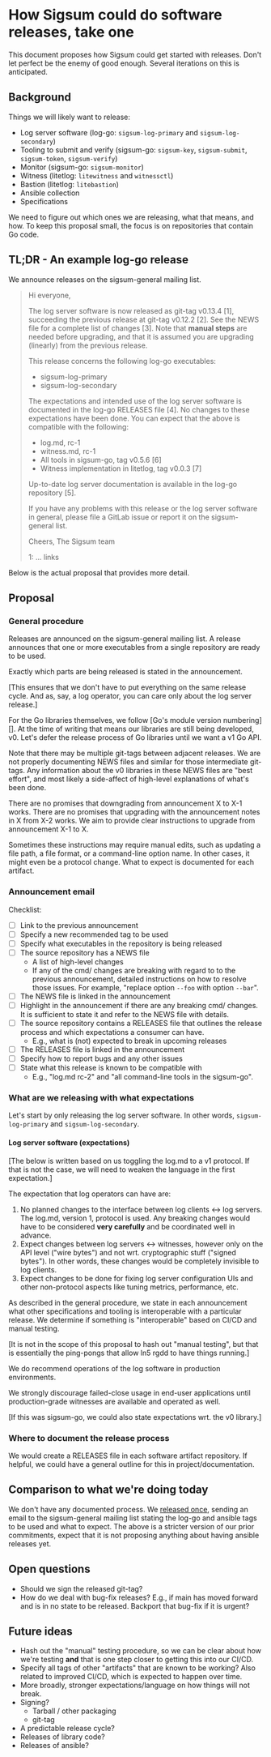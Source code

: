# How Sigsum could do software releases, take one

This document proposes how Sigsum could get started with releases.  Don't let
perfect be the enemy of good enough.  Several iterations on this is anticipated.

## Background

Things we will likely want to release:

  - Log server software (log-go: `sigsum-log-primary` and `sigsum-log-secondary`)
  - Tooling to submit and verify (sigsum-go: `sigsum-key`, `sigsum-submit`,
    `sigsum-token`, `sigsum-verify`)
  - Monitor (sigsum-go: `sigsum-monitor`)
  - Witness (litetlog: `litewitness` and `witnessctl`)
  - Bastion (litetlog: `litebastion`)
  - Ansible collection
  - Specifications

We need to figure out which ones we are releasing, what that means, and how.  To
keep this proposal small, the focus is on repositories that contain Go code.

## TL;DR - An example log-go release

We announce releases on the sigsum-general mailing list.

> Hi everyone,
>
> The log server software is now released as git-tag v0.13.4 [1], succeeding the
> previous release at git-tag v0.12.2 [2].  See the NEWS file for a complete
> list of changes [3].  Note that **manual steps** are needed before upgrading,
> and that it is assumed you are upgrading (linearly) from the previous release.
>
> This release concerns the following log-go executables:
>
>   - sigsum-log-primary
>   - sigsum-log-secondary
>
> The expectations and intended use of the log server software is documented in
> the log-go RELEASES file [4].  No changes to these expectations have been
> done.  You can expect that the above is compatible with the following:
>
>   - log.md, rc-1
>   - witness.md, rc-1
>   - All tools in sigsum-go, tag v0.5.6 [6]
>   - Witness implementation in litetlog, tag v0.0.3 [7]
>
> Up-to-date log server documentation is available in the log-go repository [5].
>
> If you have any problems with this release or the log server software in
> general, please file a GitLab issue or report it on the sigsum-general list.
>
> Cheers,
> The Sigsum team
> 
> 1: ... links
>

Below is the actual proposal that provides more detail.

## Proposal

### General procedure

Releases are announced on the sigsum-general mailing list.  A release announces
that one or more executables from a single repository are ready to be used.

Exactly which parts are being released is stated in the announcement.

[This ensures that we don't have to put everything on the same release cycle.
And as, say, a log operator, you can care only about the log server release.]

For the Go libraries themselves, we follow [Go's module version numbering][].
At the time of writing that means our libraries are still being developed, v0.
Let's defer the release process of Go libraries until we want a v1 Go API.

Note that there may be multiple git-tags between adjacent releases.  We are not
properly documenting NEWS files and similar for those intermediate git-tags.
Any information about the v0 libraries in these NEWS files are "best effort",
and most likely a side-affect of high-level explanations of what's been done.

There are no promises that downgrading from announcement X to X-1 works.  There
are no promises that upgrading with the announcement notes in X from X-2 works.
We aim to provide clear instructions to upgrade from announcement X-1 to X.

Sometimes these instructions may require manual edits, such as updating a file
path, a file format, or a command-line option name.  In other cases, it might
even be a protocol change.  What to expect is documented for each artifact.

### Announcement email

Checklist:

  - [ ] Link to the previous announcement
  - [ ] Specify a new recommended tag to be used
  - [ ] Specify what executables in the repository is being released
  - [ ] The source repository has a NEWS file
    - A list of high-level changes
    - If any of the cmd/ changes are breaking with regard to to the previous
      announcement, detailed instructions on how to resolve those issues.  For
      example, "replace option `--foo` with option `--bar`".
  - [ ] The NEWS file is linked in the announcement
  - [ ] Highlight in the announcement if there are any breaking cmd/ changes.
        It is sufficient to state it and refer to the NEWS file with details.
  - [ ] The source repository contains a RELEASES file that outlines the release
        process and which expectations a consumer can have.
    - E.g., what is (not) expected to break in upcoming releases
  - [ ] The RELEASES file is linked in the announcement
  - [ ] Specify how to report bugs and any other issues
  - [ ] State what this release is known to be compatible with
    - E.g., "log.md rc-2" and "all command-line tools in the sigsum-go".

### What are we releasing with what expectations

Let's start by only releasing the log server software.  In other words,
`sigsum-log-primary` and `sigsum-log-secondary`.

#### Log server software (expectations)

[The below is written based on us toggling the log.md to a v1 protocol.  If that
is not the case, we will need to weaken the language in the first expectation.]

The expectation that log operators can have are:

  1. No planned changes to the interface between log clients <-> log servers.
     The log.md, version 1, protocol is used.  Any breaking changes would have
     to be considered **very carefully** and be coordinated well in advance.
  2. Expect changes between log servers <-> witnesses, however only on the API
     level ("wire bytes") and not wrt. cryptographic stuff ("signed bytes").  In
     other words, these changes would be completely invisible to log clients.
  3. Expect changes to be done for fixing log server configuration UIs and other
     non-protocol aspects like tuning metrics, performance, etc.

As described in the general procedure, we state in each announcement what other
specifications and tooling is interoperable with a particular release.  We
determine if something is "interoperable" based on CI/CD and manual testing.

[It is not in the scope of this proposal to hash out "manual testing", but that
is essentially the ping-pongs that allow ln5 rgdd to have things running.]

We do recommend operations of the log software in production environments.

We strongly discourage failed-close usage in end-user applications until
production-grade witnesses are available and operated as well.

[If this was sigsum-go, we could also state expectations wrt. the v0 library.]

### Where to document the release process

We would create a RELEASES file in each software artifact repository.  If
helpful, we could have a general outline for this in project/documentation.

## Comparison to what we're doing today

We don't have any documented process.  We [released once][], sending an email to
the sigsum-general mailing list stating the log-go and ansible tags to be used
and what to expect.  The above is a stricter version of our prior commitments,
expect that it is not proposing anything about having ansible releases yet.

[released once]: https://lists.sigsum.org/mailman3/hyperkitty/list/sigsum-general@lists.sigsum.org/thread/3VBGVETN3Q44RFGVZJZDF4ZF4QLEMBC2/

## Open questions

  - Should we sign the released git-tag?
  - How do we deal with bug-fix releases?  E.g., if main has moved forward and
    is in no state to be released.  Backport that bug-fix if it is urgent?

## Future ideas

  - Hash out the "manual" testing procedure, so we can be clear about how we're
    testing **and** that is one step closer to getting this into our CI/CD.
  - Specify all tags of other "artifacts" that are known to be working?  Also
    related to improved CI/CD, which is expected to happen over time.
  - More broadly, stronger expectations/language on how things will not break.
  - Signing?
    - Tarball / other packaging
    - git-tag
  - A predictable release cycle?
  - Releases of library code?
  - Releases of ansible?
